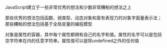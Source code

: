 JavaScript建立于一些非常优秀的想法和少数非常糟粕的想法之上

那些优秀的想法包括函数、弱类型、动态对象和富有表现力的对象字面量表示法；那些糟粕的想法包括基于全局变量的编程模型

对象是属性的容器，其中每个属性都拥有自己的名字和值。属性的名字可以是包括空字符串在内的任意字符串。属性值可以是除undefined之外的任何值

